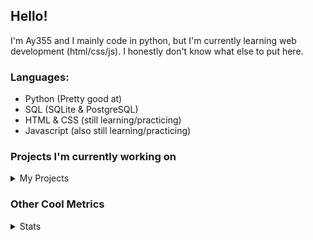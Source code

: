 ## Hello!


I'm Ay355 and I mainly code in python, but I'm currently learning web development (html/css/js). I honestly don't know what else to put here.


### Languages:
 - Python (Pretty good at)
 - SQL (SQLite & PostgreSQL)
 - HTML & CSS (still learning/practicing)
 - Javascript (also still learning/practicing)

 
### Projects I'm currently working on

<details>
 <summary>My Projects</summary>
<br>
 
[Standle](https://discord.com/oauth2/authorize?client_id=810345494223781899&scope=bot&permissions=8)
 - A multipurpose discord bot for your discord server. Has useful and fun commands for you to mess around with. Made with [discord.py](https://www.github.com/Rapptz/discord.py).

[RoboAy355](https://github.com/Ay-355/RoboAy355)
 - A personal discord bot that I use for random things.

[Asyncdictionary](https://github.com/Ay-355/asyncdictionary)
 - An async wrapper for a dictionary API. See the README for more info.

 
That's pretty much it, other stuff is closed-source cause I'm spending most of my time learning.
 
</details>


### Other Cool Metrics


<details>
<summary>Stats</summary>
<br>
 
<a href="https://github.com/Ay-355">
 <img align="center" src="https://github-readme-stats.vercel.app/api?username=Ay-355&theme=tokyonight&show_icons=true&count_private=true&hide_border=true" />
</a><a href="https://github.com/Ay-355">
  <img align="center" src="https://github-readme-stats.vercel.app/api/top-langs/?username=Ay-355&hide=toml,yaml,cmake&layout=compact&langs_count=8&theme=tokyonight&hide_border=true" />
</a>

 
&nbsp; <!-- Space character to put some space between the different stat types. -->

 
<!--START_SECTION:waka-->
**🐱 My Github Data** 

> 🏆 347 Contributions in the Year 2021
 > 
> 📦 921 Bytes Used in Github's Storage 
 > 
> 🚫 Not Opted to Hire
 > 
> 📜 8 Public Repositories 
 > 
> 🔑 2 Private Repositories  
 > 
**I'm a Night 🦉** 

```text
🌞 Morning    4 commits      ░░░░░░░░░░░░░░░░░░░░░░░░░   1.98% 
🌆 Daytime    90 commits     ███████████░░░░░░░░░░░░░░   44.55% 
🌃 Evening    98 commits     ████████████░░░░░░░░░░░░░   48.51% 
🌙 Night      10 commits     █░░░░░░░░░░░░░░░░░░░░░░░░   4.95%

```
📅 **I'm Most Productive on Monday** 

```text
Monday       35 commits     ████░░░░░░░░░░░░░░░░░░░░░   17.33% 
Tuesday      32 commits     ████░░░░░░░░░░░░░░░░░░░░░   15.84% 
Wednesday    18 commits     ██░░░░░░░░░░░░░░░░░░░░░░░   8.91% 
Thursday     33 commits     ████░░░░░░░░░░░░░░░░░░░░░   16.34% 
Friday       31 commits     ███░░░░░░░░░░░░░░░░░░░░░░   15.35% 
Saturday     27 commits     ███░░░░░░░░░░░░░░░░░░░░░░   13.37% 
Sunday       26 commits     ███░░░░░░░░░░░░░░░░░░░░░░   12.87%

```


📊 **This Week I Spent My Time On** 

```text
💬 Programming Languages: 
Python                   10 hrs 41 mins      █████████████████████░░░░   85.91% 
Markdown                 1 hr 20 mins        ██░░░░░░░░░░░░░░░░░░░░░░░   10.79% 
CSS                      11 mins             ░░░░░░░░░░░░░░░░░░░░░░░░░   1.48% 
JSON                     6 mins              ░░░░░░░░░░░░░░░░░░░░░░░░░   0.93% 
Other                    4 mins              ░░░░░░░░░░░░░░░░░░░░░░░░░   0.56%

🔥 Editors: 
VS Code                  12 hrs 26 mins      █████████████████████████   100.0%

🐱‍💻 Projects: 
standle-bot              7 hrs 38 mins       ███████████████░░░░░░░░░░   61.47% 
asyncdictionary          2 hrs 20 mins       ████░░░░░░░░░░░░░░░░░░░░░   18.77% 
discord.py               1 hr 8 mins         ██░░░░░░░░░░░░░░░░░░░░░░░   9.21% 
Unknown Project          35 mins             █░░░░░░░░░░░░░░░░░░░░░░░░   4.8% 
RoboAy355                31 mins             █░░░░░░░░░░░░░░░░░░░░░░░░   4.29%

💻 Operating System: 
Windows                  12 hrs 26 mins      █████████████████████████   100.0%

```

**I Mostly Code in Python** 

```text
Python                   6 repos             ██████████████████░░░░░░░   75.0% 
HTML                     1 repo              ███░░░░░░░░░░░░░░░░░░░░░░   12.5% 
C++                      1 repo              ███░░░░░░░░░░░░░░░░░░░░░░   12.5%

```



 Last Updated on 09/07/2021
<!--END_SECTION:waka-->
</details>
